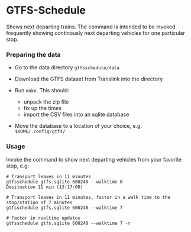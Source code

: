 GTFS-Schedule
=============

Shows next departing trains. The command is intended to be invoked frequently
showing continously next departing vehicles for one particular stop.

### Preparing the data

* Go to the data directory `gtfsschedule/data`

* Download the GTFS dataset from Translink into the directory

* Run `make`. This should:

    * unpack the zip file
    * fix up the times
    * import the CSV files into an sqlite database
    
* Move the database to a location of your choice, e.g. `$HOME/.config/gtfs/`

### Usage

Invoke the command to show next departing vehicles from your favorite stop, e.g:

    # Transport leaves in 11 minutes
    gtfsschedule gtfs.sqlite 600248 --walktime 0
    Desitnation 11 min (13:17:00)

    # Transport leaves in 11 minutes, factor in a walk time to the stop/station of 7 minutes
    gtfsschedule gtfs.sqlite 600248 --walktime 7

    # Factor in realtime updates
    gtfsschedule gtfs.sqlite 600248 --walktime 7 -r
    
